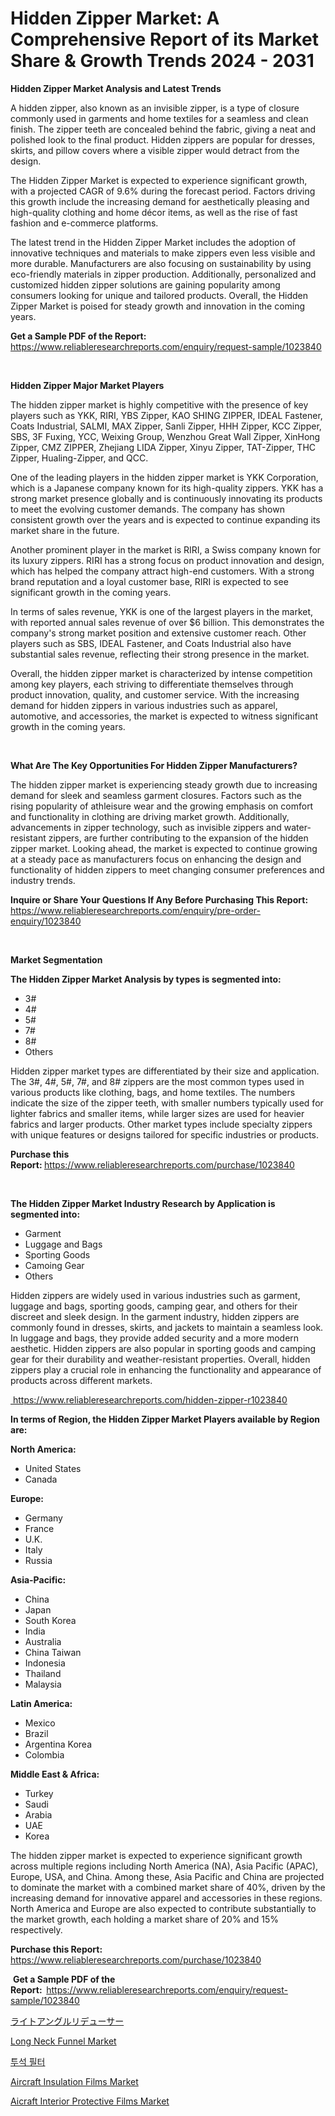 <p><h1>Hidden Zipper Market: A Comprehensive Report of its Market Share & Growth Trends 2024 - 2031</h1></p><p><strong>Hidden Zipper Market Analysis and Latest Trends</strong></p>
<p><p>A hidden zipper, also known as an invisible zipper, is a type of closure commonly used in garments and home textiles for a seamless and clean finish. The zipper teeth are concealed behind the fabric, giving a neat and polished look to the final product. Hidden zippers are popular for dresses, skirts, and pillow covers where a visible zipper would detract from the design.</p><p>The Hidden Zipper Market is expected to experience significant growth, with a projected CAGR of 9.6% during the forecast period. Factors driving this growth include the increasing demand for aesthetically pleasing and high-quality clothing and home décor items, as well as the rise of fast fashion and e-commerce platforms.</p><p>The latest trend in the Hidden Zipper Market includes the adoption of innovative techniques and materials to make zippers even less visible and more durable. Manufacturers are also focusing on sustainability by using eco-friendly materials in zipper production. Additionally, personalized and customized hidden zipper solutions are gaining popularity among consumers looking for unique and tailored products. Overall, the Hidden Zipper Market is poised for steady growth and innovation in the coming years.</p></p>
<p><strong>Get a Sample PDF of the Report:&nbsp;</strong> <a href="https://www.reliableresearchreports.com/enquiry/request-sample/1023840">https://www.reliableresearchreports.com/enquiry/request-sample/1023840</a></p>
<p>&nbsp;</p>
<p><strong>Hidden Zipper Major Market Players</strong></p>
<p><p>The hidden zipper market is highly competitive with the presence of key players such as YKK, RIRI, YBS Zipper, KAO SHING ZIPPER, IDEAL Fastener, Coats Industrial, SALMI, MAX Zipper, Sanli Zipper, HHH Zipper, KCC Zipper, SBS, 3F Fuxing, YCC, Weixing Group, Wenzhou Great Wall Zipper, XinHong Zipper, CMZ ZIPPER, Zhejiang LIDA Zipper, Xinyu Zipper, TAT-Zipper, THC Zipper, Hualing-Zipper, and QCC.</p><p>One of the leading players in the hidden zipper market is YKK Corporation, which is a Japanese company known for its high-quality zippers. YKK has a strong market presence globally and is continuously innovating its products to meet the evolving customer demands. The company has shown consistent growth over the years and is expected to continue expanding its market share in the future.</p><p>Another prominent player in the market is RIRI, a Swiss company known for its luxury zippers. RIRI has a strong focus on product innovation and design, which has helped the company attract high-end customers. With a strong brand reputation and a loyal customer base, RIRI is expected to see significant growth in the coming years.</p><p>In terms of sales revenue, YKK is one of the largest players in the market, with reported annual sales revenue of over $6 billion. This demonstrates the company's strong market position and extensive customer reach. Other players such as SBS, IDEAL Fastener, and Coats Industrial also have substantial sales revenue, reflecting their strong presence in the market.</p><p>Overall, the hidden zipper market is characterized by intense competition among key players, each striving to differentiate themselves through product innovation, quality, and customer service. With the increasing demand for hidden zippers in various industries such as apparel, automotive, and accessories, the market is expected to witness significant growth in the coming years.</p></p>
<p>&nbsp;</p>
<p><strong>What Are The Key Opportunities For Hidden Zipper Manufacturers?</strong></p>
<p><p>The hidden zipper market is experiencing steady growth due to increasing demand for sleek and seamless garment closures. Factors such as the rising popularity of athleisure wear and the growing emphasis on comfort and functionality in clothing are driving market growth. Additionally, advancements in zipper technology, such as invisible zippers and water-resistant zippers, are further contributing to the expansion of the hidden zipper market. Looking ahead, the market is expected to continue growing at a steady pace as manufacturers focus on enhancing the design and functionality of hidden zippers to meet changing consumer preferences and industry trends.</p></p>
<p><strong>Inquire or Share Your Questions If Any Before Purchasing This Report:</strong> <a href="https://www.reliableresearchreports.com/enquiry/pre-order-enquiry/1023840">https://www.reliableresearchreports.com/enquiry/pre-order-enquiry/1023840</a></p>
<p>&nbsp;</p>
<p><strong>Market Segmentation</strong></p>
<p><strong>The Hidden Zipper Market Analysis by types is segmented into:</strong></p>
<p><ul><li>3#</li><li>4#</li><li>5#</li><li>7#</li><li>8#</li><li>Others</li></ul></p>
<p><p>Hidden zipper market types are differentiated by their size and application. The 3#, 4#, 5#, 7#, and 8# zippers are the most common types used in various products like clothing, bags, and home textiles. The numbers indicate the size of the zipper teeth, with smaller numbers typically used for lighter fabrics and smaller items, while larger sizes are used for heavier fabrics and larger products. Other market types include specialty zippers with unique features or designs tailored for specific industries or products.</p></p>
<p><strong>Purchase this Report:&nbsp;</strong><a href="https://www.reliableresearchreports.com/purchase/1023840">https://www.reliableresearchreports.com/purchase/1023840</a></p>
<p>&nbsp;</p>
<p><strong>The Hidden Zipper Market Industry Research by Application is segmented into:</strong></p>
<p><ul><li>Garment</li><li>Luggage and Bags</li><li>Sporting Goods</li><li>Camoing Gear</li><li>Others</li></ul></p>
<p><p>Hidden zippers are widely used in various industries such as garment, luggage and bags, sporting goods, camping gear, and others for their discreet and sleek design. In the garment industry, hidden zippers are commonly found in dresses, skirts, and jackets to maintain a seamless look. In luggage and bags, they provide added security and a more modern aesthetic. Hidden zippers are also popular in sporting goods and camping gear for their durability and weather-resistant properties. Overall, hidden zippers play a crucial role in enhancing the functionality and appearance of products across different markets.</p></p>
<p><a href="https://www.reliableresearchreports.com/hidden-zipper-r1023840">&nbsp;https://www.reliableresearchreports.com/hidden-zipper-r1023840</a></p>
<p><strong>In terms of Region, the Hidden Zipper Market Players available by Region are:</strong></p>
<p>
    <p> <strong> North America: </strong>
        <ul>
            <li>United States</li>
            <li>Canada</li>
        </ul>
        </p> 
    <p> <strong> Europe: </strong>
        <ul>
            <li>Germany</li>
            <li>France</li>
            <li>U.K.</li>
            <li>Italy</li>
            <li>Russia</li>
        </ul>
        </p> 
    <p> <strong> Asia-Pacific: </strong>
        <ul>
            <li>China</li>
            <li>Japan</li>
            <li>South Korea</li>
            <li>India</li>
            <li>Australia</li>
            <li>China Taiwan</li>
            <li>Indonesia</li>
            <li>Thailand</li>
            <li>Malaysia</li>
        </ul>
        </p> 
    <p> <strong> Latin America: </strong>
        <ul>
            <li>Mexico</li>
            <li>Brazil</li>
            <li>Argentina Korea</li>
            <li>Colombia</li>
        </ul>
        </p> 
    <p> <strong> Middle East & Africa: </strong>
        <ul>
            <li>Turkey</li>
            <li>Saudi</li>
            <li>Arabia</li>
            <li>UAE</li>
            <li>Korea</li>
        </ul>
    </p>
    </p>
<p><p>The hidden zipper market is expected to experience significant growth across multiple regions including North America (NA), Asia Pacific (APAC), Europe, USA, and China. Among these, Asia Pacific and China are projected to dominate the market with a combined market share of 40%, driven by the increasing demand for innovative apparel and accessories in these regions. North America and Europe are also expected to contribute substantially to the market growth, each holding a market share of 20% and 15% respectively.</p></p>
<p><strong>Purchase this Report: </strong><a href="https://www.reliableresearchreports.com/purchase/1023840">https://www.reliableresearchreports.com/purchase/1023840</a></p>
<p>&nbsp;<strong>Get a Sample PDF of the Report:&nbsp;&nbsp;</strong><a href="https://www.reliableresearchreports.com/enquiry/request-sample/1023840">https://www.reliableresearchreports.com/enquiry/request-sample/1023840</a></p>
<p><strong></strong></p>
<p><p><a href="https://github.com/luffiazaza/Market-Research-Report-List-1/blob/main/437329352747.md">ライトアングルリデューサー</a></p><p><a href="https://github.com/dimitrishawkinswaynenp91rgz/Market-Research-Report-List-2/blob/main/long-neck-funnel-market.md">Long Neck Funnel Market</a></p><p><a href="https://medium.com/@alexemumu2022/%ED%88%AC%EC%84%9D-%ED%95%84%ED%84%B0-%EC%8B%9C%EC%9E%A5-%EB%B3%B4%EA%B3%A0%EC%84%9C%EB%8A%94-%EC%9D%B4-%EC%8B%9C%EC%9E%A5%EC%9D%98-%EC%B5%9C%EC%8B%A0-%ED%8A%B8%EB%A0%8C%EB%93%9C%EC%99%80-%EC%84%B1%EC%9E%A5-%EA%B8%B0%ED%9A%8C%EB%A5%BC-%EB%B3%B4%EC%97%AC%EC%A4%8D%EB%8B%88%EB%8B%A4-71293a65bb1e">투석 필터</a></p><p><a href="https://issuu.com/reportprime-2/docs/aircraft-insulation-films-market-size-2030.pptx">Aircraft Insulation Films Market</a></p><p><a href="https://issuu.com/reportprime-2/docs/aicraft-interior-protective-films-market-size-2030">Aicraft Interior Protective Films Market</a></p></p>